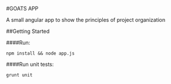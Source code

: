 
#GOATS APP

A small angular app to show the principles of project organization



##Getting Started

####Run: 

`npm install && node app.js`

####Run unit tests:

`grunt unit`
